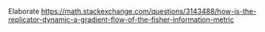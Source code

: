 Elaborate https://math.stackexchange.com/questions/3143488/how-is-the-replicator-dynamic-a-gradient-flow-of-the-fisher-information-metric